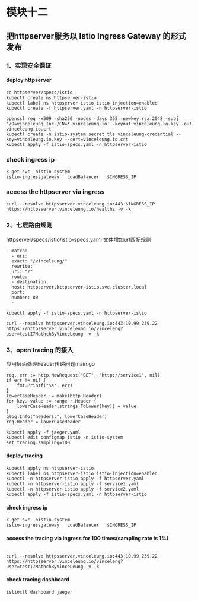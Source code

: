 # 模块十二
## 把httpserver服务以 Istio Ingress Gateway 的形式发布

### 1、实现安全保证

#### deploy httpserver

```
cd httpserver/specs/istio
kubectl create ns httpserver-istio
kubectl label ns httpserver-istio istio-injection=enabled
kubectl create -f httpserver.yaml -n httpserver-istio
```
```
openssl req -x509 -sha256 -nodes -days 365 -newkey rsa:2048 -subj '/O=vinceleung Inc./CN=*.vinceleung.io' -keyout vinceleung.io.key -out vinceleung.io.crt
kubectl create -n istio-system secret tls vinceleung-credential --key=vinceleung.io.key --cert=vinceleung.io.crt
kubectl apply -f istio-specs.yaml -n httpserver-istio
```

### check ingress ip
```
k get svc -nistio-system
istio-ingressgateway   LoadBalancer   $INGRESS_IP
```
### access the httpserver via ingress
```
curl --resolve httpsserver.vinceleung.io:443:$INGRESS_IP https://httpsserver.vinceleung.io/healthz -v -k
```


### 2、七层路由规则
httpserver/specs/istio/istio-specs.yaml 文件增加url匹配规则
```
- match:
  - uri:
  exact: "/vinceleung/"
  rewrite:
  uri: "/"
  route:
  - destination:
  host: httpserver.httpserver-istio.svc.cluster.local
  port:
  number: 80
  - 
```
```
kubectl apply -f istio-specs.yaml -n httpserver-istio
```
```
curl --resolve httpsserver.vinceleung.io:443:10.99.239.22 https://httpsserver.vinceleung.io/vinceleng?user=testI7MathchByVinceLeung -v -k
```

### 3、open tracing 的接入

应用层面处理header传递问题main.go

```
req, err := http.NewRequest("GET", "http://service1", nil)
if err != nil {
    fmt.Printf("%s", err)
}
lowerCaseHeader := make(http.Header)
for key, value := range r.Header {
    lowerCaseHeader[strings.ToLower(key)] = value
}
glog.Info("headers:", lowerCaseHeader)
req.Header = lowerCaseHeader
```

```
kubectl apply -f jaeger.yaml
kubectl edit configmap istio -n istio-system
set tracing.sampling=100
```


#### deploy tracing
```
kubectl apply ns httpserver-istio
kubectl label ns httpserver-istio istio-injection=enabled
kubectl -n httpserver-istio apply -f httpserver.yaml
kubectl -n httpserver-istio apply -f service1.yaml
kubectl -n httpserver-istio apply -f service2.yaml
kubectl apply -f istio-specs.yaml -n httpserver-istio
```
#### check ingress ip
```
k get svc -nistio-system
istio-ingressgateway   LoadBalancer   $INGRESS_IP
```
#### access the tracing via ingress for 100 times(sampling rate is 1%)
```

curl --resolve httpsserver.vinceleung.io:443:10.99.239.22 https://httpsserver.vinceleung.io/vinceleng?user=testI7MathchByVinceLeung -v -k

```
#### check tracing dashboard

```
istioctl dashboard jaeger
```